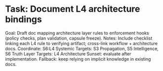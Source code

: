 # Task: Document L4 architecture bindings
Goal: Draft doc mapping architecture layer rules to enforcement hooks (policy checks, plan validation, capsule freeze).
Notes: Include checklist linking each L4 rule to verifying artifact; cross-link workflow + architecture docs.
Coordinate: S6:L4
Systemic Targets: S3 Propagation, S5 Intelligence, S6 Truth
Layer Targets: L4 Architecture
Sunset: evaluate after implementation.
Fallback: keep relying on implicit knowledge in existing docs.

